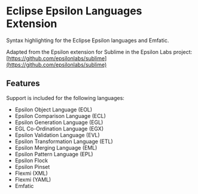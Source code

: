 # Eclipse Epsilon Languages Extension

Syntax highlighting for the Eclipse Epsilon languages and Emfatic. 

Adapted from the Epsilon extension for Sublime in the Epsilon Labs project: [https://github.com/epsilonlabs/sublime](https://github.com/epsilonlabs/sublime)

## Features

Support is included for the following languages:
- Epsilon Object Language (EOL)
- Epsilon Comparison Language (ECL)
- Epsilon Generation Language (EGL)
- EGL Co-Ordination Language (EGX)
- Epsilon Validation Language (EVL)
- Epsilon Transformation Language (ETL)
- Epsilon Merging Language (EML)
- Epsilon Pattern Language (EPL)
- Epsilon Flock
- Epsilon Pinset
- Flexmi (XML)
- Flexmi (YAML)
- Emfatic